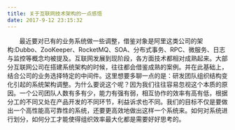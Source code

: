 ```yaml
---
title: 关于互联网技术架构的一点感悟
date: 2017-9-12 23:15:32
---
```


&nbsp;&nbsp;&nbsp;&nbsp;&nbsp;&nbsp;&nbsp;最近要对已有的业务系统做一些调整，借鉴对象是阿里这类公司的架构:Dubbo、ZooKeeper、RocketMQ、SOA、分布式事务、RPC、微服务、日志与监控等概念均被提及。互联网发展到现阶段，各方面技术都相对成熟起来。大部分互联网公司在搭建系统架构的时候，往往都会借鉴成熟的案例。并在此基础上，结合公司的业务选择特定的中间件。这里想要多聊一点的是：研发团队组织结构变化引起的系统架构调整。为什么要说这个呢？因为我们往往容易忽视这个本质的原因。一个公司团队人数有多有少，能力有强有弱，相互协作的效率有高有低，根据分工的不同又处在产品开发的不同环节，利益诉求也不同。我们的目标不仅是要做出一个高性能高可靠性的系统，还要更高效地做出这样一个系统来。如何对系统进行划分，如何分工才能使得组织效率最大化都是需要好好思考的。
